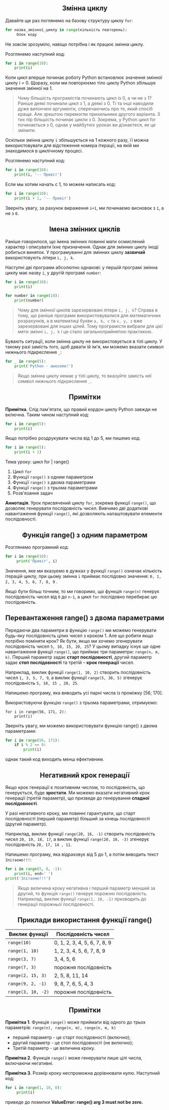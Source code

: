 
<h2 align="center">Змінна циклу</h2>

Давайте ще раз поглянемо на базову структуру циклу `for`:
```python
for назва_змінної_циклу in range(кількість повторень):
     блок коду
````
Не зовсім зрозуміло, навіщо потрібна і як працює змінна циклу.

Розглянемо наступний код:
```python
for i in range(10):
    print(i)

```
Коли цикл вперше починає роботу Python встановлює значення змінної циклу i = 0. Щоразу, коли ми повторюємо тіло циклу Python збільшує значення змінної на 1.
> Чому більшість програмістів починають цикл із 0, а чи не з 1? Раніше деякі починали цикл з 1, а деякі з 0. Ті та інші наводили дуже витончені аргументи, сперечаючись про те, який спосіб краще. Але зрештою перемогли прихильники другого варіанта. З тих пір більшість починає цикли з 0. Зокрема, у Python цикл for починається з 0, однак у майбутніх уроках ви дізнаєтеся, як це змінити.

Оскільки змінна циклу `i` збільшується на 1 кожного разу, її можна використовувати для відстеження номера ітерації, на якій ми знаходимося в циклічному процесі.

Розглянемо наступний код:
```python
for i in range(10):
    print(i, '-- Привіт')

```
Если мы хотим начать с 1, то можем написать код:
```python
for i in range(10):
    print(i + 1, '-- Привіт')

```
Зверніть увагу, за рахунок вираження `i+1`, ми починаємо висновок з `1`, а не з `0`.

<h2 align="center">Імена змінних циклів</h2>

Раніше говорилося, що імена змінних повинні мати осмислений характер і описувати їхнє призначення. Однак для змінних циклу іноді робиться виняток. У програмуванні для змінних циклу **зазвичай** використовують літери `i, j, k`.

Наступні дві програми абсолютно однакові: у першій програмі змінна циклу має назву `i`, у другій програмі `number`:
```python
for i in range(10):
    print(i)

for number in range(10):
    print(number)

```
> Чому для змінної циклів зарезервовані літери `i, j, k`? Справа в тому, що раніше програми використовувалися для математичних розрахунків, а в математиці букви `a, b, c` та `x, y, z` вже зарезервовані для інших цілей. Тому програмісти вибрали для цієї мети змінні `i, j, k` і це стало загальноприйнятою практикою.

Бувають ситуації, коли змінна циклу не використовується в тілі циклу. У такому разі замість того, щоб давати їй ім'я, ми можемо вказати символ нижнього підкреслення `_`:
```python
for _ in range(5):
    print('Python - awesome!')

```
>Якщо змінна циклу немає у тілі циклу, то вказуйте замість неї символ нижнього підкреслення `_`.

<h2 align="center">Примітки</h2>

**Примітка**. Слід пам'ятати, що правий кордон циклу Python завжди не включна. Таким чином наступний код:
```python
for i in range(5):
    print(i)

```
Якщо потрібно роздрукувати числа від 1 до 5, ми пишемо код:
```python
for i in range(5):
    print(i + 1)

```
Тема уроку: цикл for | range()

1. Цикл `for`
2. Функції `range()` з одним параметром
3. Функції `range()` з двома параметрами
4. Функції `range()` з трьома параметрами
5. Розв'язання задач

**Аннотація**. Урок присвячений циклу `for`, зокрема функції `range()`, що дозволяє генерувати послідовність чисел. Вивчимо дві додаткові навантаження функції `range()`, які дозволяють налаштовувати елементи послідовності.

<h2 align="center"><b>Функція range() з одним параметром</b></h2>
Розглянемо програмний код:

```python
for i in range(10):
     print('Привіт', i)
````

Значення, яке ми вказуємо в дужках у функції `range()` означає кількість ітерацій циклу, при цьому змінна `i` приймає послідовно значення: `0, 1, 2, 3, 4, 5, 6, 7, 8, 9` .

Якщо бути більш точним, то ми говоримо, що функція `range(n)` генерує послідовність чисел від `0` до `n-1`, а цикл `for` послідовно перебирає цю послідовність.

<h2 align="center"><b>Перевантаження range() з двома параметрами</b></h2>

Передаючи два параметри в функцію `range()` ми можемо генерувати будь-яку послідовність цілих чисел з кроком 1. Але що робити якщо потрібно поміняти крок? Як бути, якщо ми хочемо згенерувати послідовність чисел `5, 10, 15, 20, 25`? У цьому випадку існує ще одне навантаження функції `range()`, що приймає три параметри: `range(n, m, k)`. Перший параметр задає **старт послідовності**, другий параметр задає **стоп послідовності** та третій – **крок генерації** чисел.

Наприклад, виклик функції `range(1, 10, 2)` створить послідовність чисел `1, 3, 5, 7, 9`, а виклик функції `range(5, 30, 5)` згенерує послідовність `5, 10, 15 , 20, 25`.

Напишемо програму, яка виводить усі парні числа із проміжку [56; 170].

Використовуючи функцію `range()` з трьома параметрами, отримуємо:

```pthon
for i in range(56, 171, 2):
    print(i)
````

Зверніть увагу, ми можемо використовувати функцію range() з двома параметрами:

```python
for i in range(56, 171):
    if i % 2 == 0:
        print(i)
````

однак такий код виходить менш ефективним.

<h2 align="center"><b>Негативний крок генерації</b></h2>

Якщо крок генерації є позитивним числом, то послідовність, що генерується, буде **зростати**. Ми можемо вказати негативний крок генерації (третій параметр), що призведе до генерування **спадної послідовності**.

У разі негативного кроку, ми повинні гарантувати, що старт послідовності (перший параметр) більший за кінець послідовності (другий параметр).

Наприклад, виклик функції `range(20, 16, -1)` створить послідовність чисел `20, 19, 18, 17`, а виклик функції `range(20, 10, -3)` згенерує послідовність `20, 17, 14 , 11`.

Напишемо програму, яка відраховує від 5 до 1, а потім виводить текст `Злітаємо!!!`:
```python
for i in range(5, 0, -1):
    print(i, end=' ')
print('Злітаємо!!!')

```
>Якщо величина кроку негативна і перший параметр менший за другий, то функція `range()` генерує порожню послідовність. Наприклад, виклик функції `range(1, 10, -1)` призводить до генерації порожньої послідовності.

<h2 align="center"><b>Приклади використання функції range()</b></h2>

Виклик функції | Послідовність чисел
--|--
`range(10)` | 0, 1, 2, 3, 4, 5, 6, 7, 8, 9
`range(1, 10)` | 1, 2, 3, 4, 5, 6, 7, 8, 9
`range(3, 7)` | 3, 4, 5, 6
`range(7, 3)` | порожня послідовність
`range(2, 15, 3)` | 2, 5, 8, 11, 14
`range(9, 2, -1)` | 9, 8, 7, 6, 5, 4, 3
`range(3, 10, -2)` | порожня послідовність

<h2 align="center"><b>Примітки</b></h2>

**Примітка 1**. Функція `range()` може приймати від одного до трьох параметрів: `range(n), range(n, m), range(n, m, k)`

* перший параметр - це старт послідовності (включно);
* другий параметр - це стоп послідовності (не включно);
* Третій параметр - це величина кроку.

**Примітка 2**. Функція `range()` може генерувати лише цілі числа, включаючи негативні.

**Примітка 3**. Розмір кроку неспроможна дорівнювати нулю. Наступний код:

```python
for i in range(1, 10, 0):
     print(i)
````

приведе до помилки **ValueError: range() arg 3 must not be zero.**
